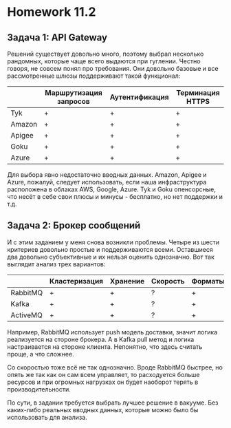 # Homework 11.2

## Задача 1: API Gateway

Решений существует довольно много, поэтому выбрал несколько рандомных, которые чаще всего выдаются при гуглении. Честно говоря, не совсем понял про требования. Они довольно базовые и все рассмотренные шлюзы поддерживают такой функционал:

|         | Маршрутизация запросов | Аутентификация | Терминация HTTPS |
|---------|------------------------|----------------|------------------|
| Tyk     |            +           |       +        |        +         |
| Amazon  |            +           |       +        |        +         |
| Apigee  |            +           |       +        |        +         |
| Goku    |            +           |       +        |        +         |
| Azure   |            +           |       +        |        +         |

Для выбора явно недостаточно вводных данных. Amazon, Apigee и Azure, пожалуй, следует использовать, если наша инфраструктура расположена в облаках AWS, Google, Azure. Tyk и Goku опенсорсные, что несёт в себе свои плюсы и минусы - бесплатно, но нет поддержки и т.д.

## Задача 2: Брокер сообщений

И с этим заданием у меня снова возникли проблемы. Четыре из шести критериев довольно простые и поддерживаются всеми. Оставшиеся два довольно субъективные и их нельзя оценить однозначно. Вот так выглядит анализ трех вариантов:

|          | Кластеризация | Хранение | Скорость | Форматы | Права | Простота |
|----------|---------------|----------|----------|---------|-------|----------|
| RabbitMQ | +             | +        | ?        | +       | +     | ?        |
| Kafka    | +             | +        | ?        | +       | +     | ?        |
| ActiveMQ | +             | +        | ?        | +       | +     | ?        |

Например, RabbitMQ использует push модель доставки, значит логика реализуется на стороне брокера. А в Kafka pull метод и логика настраивается на стороне клиента. Непонятно, что здесь считать проще, а что сложнее.

Со скоростью тоже всё не так однозначно. Вроде RabbitMQ быстрее, но опять же так как он сам всем управляет, то расходуется больше ресурсов и при огромных нагрузках он будет наоборот терять в производительности.

По сути, в задании требуется выбрать лучшее решение в вакууме. Без каких-либо реальных вводных данных, которые можно было бы использовать для анализа.
